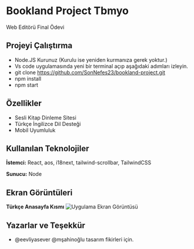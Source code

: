 

    
# Bookland Project Tbmyo 

Web Editörü Final Ödevi

    
## Projeyi Çalıştırma
- Node.JS Kurunuz (Kurulu ise yeniden kurmanıza gerek yoktur.)
- Vs code uygulamasında yeni bir terminal açıp aşağıdaki adımları izleyin.
- git clone https://github.com/SonNefes23/bookland-project.git
- npm install
- npm start
 



## Özellikler

- Sesli Kitap Dinleme Sitesi
- Türkçe İngilizce Dil Desteği
- Mobil Uyumluluk

  
## Kullanılan Teknolojiler

**İstemci:** React, aos, i18next, tailwind-scrollbar, TailwindCSS

**Sunucu:** Node

  
## Ekran Görüntüleri

**Türkçe Anasayfa Kısmı**
![Uygulama Ekran Görüntüsü](https://img.imgyukle.com/2023/06/13/rLZRLM.png)


## Yazarlar ve Teşekkür

- @eevliyasever @mşahinoğlu tasarım fikirleri için.

  
